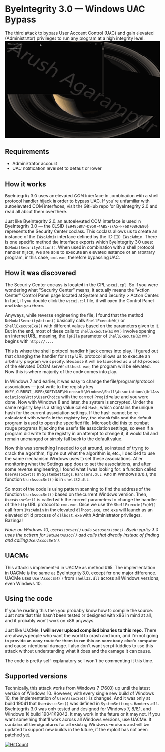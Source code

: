 ﻿# ByeIntegrity 3.0 — Windows UAC Bypass
The third attack to bypass User Account Control (UAC) and gain elevated (Administrator) privileges to run any program at a high integrity level.
![](example.gif)

## Requirements
- Administrator account
- UAC notification level set to default or lower

## How it works
ByeIntegrity 3.0 uses an elevated COM interface in combination with a shell protocol handler hijack in order to bypass UAC. If you're unfamiliar with autoelevated COM interfaces, visit the GitHub repo for ByeIntegrity 2.0 and read all about them over there.

Just like ByeIntegrity 2.0, an autoelevated COM interface is used in ByeIntegrity 3.0 — the CLSID `{E9495B87-D950-4AB5-87A5-FF6D70BF3E90}` represents the Security Center coclass. This coclass allows us to create an instance of the `IWscAdmin` interface defined by the IID `IID_IWscAdmin`. There is one specific method the interface exports which ByeIntegrity 3.0 uses: `DoModalSecurityAction()`. When used in combination with a shell protocol handler hijack, we are able to execute an elevated instance of an arbitrary program, in this case, `cmd.exe`, therefore bypassing UAC.

## How it was discovered
The Security Center coclass is located in the CPL `wscui.cpl`. So if you were wondering what "Security Center" means, it actually means the "Action Center" Control Panel page located at System and Security > Action Center. In fact, if you double click the `wscui.cpl` file, it will open the Control Panel and take you there.

Anyways, while reverse engineering the file, I found that the method `DoModalSecurityAction()` basically calls `ShellExecuteW()` or `ShellExecuteExW()` with different values based on the parameters given to it. But in the end, most of these calls to `ShellExecute(Ex)W()` involve opening an internet URL, meaning, the `lpFile` parameter of `ShellExecute(Ex)W()` begins with `http://...`.

This is where the shell protocol handler hijack comes into play. I figured out that changing the handler for `http` URL protocol allows us to execute an arbitrary program we specify. Because it will be launched as a child process of the elevated DCOM server `dllhost.exe`, the program will be elevated. Now this is where majority of the code comes into play.

In Windows 7 and earlier, it was easy to change the file/program/protocol associations — just write to the registry key `HKEY_CURRENT_USER\SOFTWARE\Microsoft\Windows\Shell\Associations\UrlAssociations\http\UserChoice` with the correct `ProgId` value and you were done. Now with Windows 8 and later, the system is encrypted. Under the same registry key is a string value called `Hash`, which contains the unique hash for the current association settings. If the hash cannot be re-calculated with what's in the registry key, the check fails and the default program is used to open the specified file. Microsoft did this to combat rouge programs hijacking the user's file association settings, so even if a program did write to the registry in an attempt to change it, it would fail and remain unchanged or simply fall back to the default value.

Now this was something I needed to get around, so instead of trying to crack the algorithm, figure out what the algorithm is, etc., I decided to use the same mechanism Windows uses to set these associations. After monitoring what the Settings app does to set the associations, and after some reverse engineering, I found what I was looking for: a function called `UserAssocSet()` in `SystemSettings.Handlers.dll`. And in Windows 8/8.1, the function `UserAssocSet()` is in `shell32.dll`.

So most of the code is using pattern scanning to find the address of the function `UserAssocSet()` based on the current Windows version. Then, `UserAssocSet()` is called with the correct parameters to change the handler of the `http` URL protocol to `cmd.exe`. Once we use the `ShellExecute(Ex)W()` call from `IWscAdmin` in the elevated `dllhost.exe`, `cmd.exe` will launch as an elevated child process of `dllhost.exe` with Administrator privileges. Bazinga!

*Note: on Windows 10, `UserAssocSet()` calls `SetUserAssoc()`. ByeIntegrity 3.0 uses the pattern for `SetUserAssoc()` and calls that directly instead of finding and calling `UserAssocSet()`.*

## UACMe
This attack is implemented in UACMe as method #65. The implementation in UACMe is the same as ByeIntegrity 3.0, except for one major difference. UACMe uses `UserAssocSet()` from `shell32.dll` across all Windows versions, even Windows 10.

## Using the code
If you’re reading this then you probably know how to compile the source. Just note that this hasn’t been tested or designed with x86 in mind at all, and it probably won’t work on x86 anyways.

Just like UACMe,  **I will never upload compiled binaries to this repo.**  There are always people who want the world to crash and burn, and I'm not going to provide an easy route for them to run this on somebody else's computer and cause intentional damage. I also don't want script-kiddies to use this attack without understanding what it does and the damage it can cause.

The code is pretty self-explanatory so I won't be commenting it this time.

## Supported versions

Technically, this attack works from Windows 7 (7600) up until the latest version of Windows 10. However, with every single new build of Windows 10, the implementation of `UserAssocSet()` is changed. And it was only at build 19041 that `UserAssocSet()` was defined in `SystemSettings.Handers.dll`. ByeIntegrity 3.0 was only tested and designed for Windows 7, 8/8.1, and Windows 10 build 19041/19042. It may work in the future or it may not. If you want something that'll work across all Windows versions, use UACMe. It contains all the signatures for all existing Windows versions and will be updated to support new builds in the future, if the exploit has not been patched yet.

[![HitCount](http://hits.dwyl.com/AzAgarampur/byeintegrity3-uac.svg)](http://hits.dwyl.com/AzAgarampur/byeintegrity3-uac)
